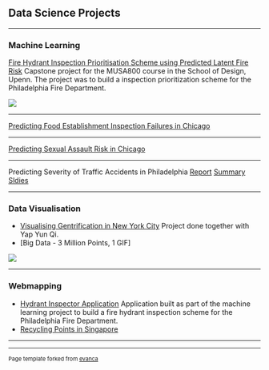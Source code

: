 ## Data Science Projects

---

### Machine Learning

[Fire Hydrant Inspection Prioritisation Scheme using Predicted Latent Fire Risk](https://pennmusa.github.io/MUSA_801.io/project_12/index.html) 
Capstone project for the MUSA800 course in the School of Design, Upenn. The project was to build a inspection prioritization scheme for the Philadelphia Fire Department. 

<img src="images/dummy_thumbnail.jpg?raw=true"/>

---
[Predicting Food Establishment Inspection Failures in Chicago](/pdf/sample_presentation.pdf)

---
[Predicting Sexual Assault Risk in Chicago](http://example.com/)

---
Predicting Severity of Traffic Accidents in Philadelphia
[Report](/pdf/CIS_519_Project_Report.pdf)
[Summary Sldies](/pdf/cis519_summary_slides.pdf)

---

### Data Visualisation 

- [Visualising Gentrification in New York City](https://leannechan.github.io/Gentrification-Trends-In-NYC/.)
Project done together with Yap Yun Qi. 
- [Big Data - 3 Million Points, 1 GIF]
<img src="images/premits_89_19.gif?raw=true"/>

---

### Webmapping

- [Hydrant Inspector Application](https://njxinran95.github.io/PhillyFire_App/) 
Application built as part of the machine learning project to build a fire hydrant inspection scheme for the Philadelphia Fire Department. 
- [Recycling Points in Singapore](https://leannechan.github.io/MUSA611_Midterm/)

---



---
<p style="font-size:11px">Page template forked from <a href="https://github.com/evanca/quick-portfolio">evanca</a></p>
<!-- Remove above link if you don't want to attibute -->

